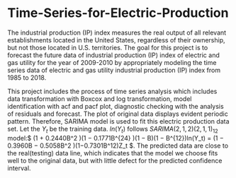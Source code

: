 # Time-Series-for-Electric-Production

The industrial production (IP) index measures the real output of all relevant establishments located in
the United States, regardless of their ownership, but not those located in U.S. territories. The goal for this
project is to forecast the future data of industrial production (IP) index of electric and gas utility for the year
of 2009-2010 by appropriately modeling the time series data of electric and gas utility industrial production
(IP) index from 1985 to 2018.


This project includes the process of time series analysis which includes data transformation with Boxcox
and log transformation, model identification with acf and pacf plot, diagnostic checking with the analysis
of residuals and forecast. The plot of original data displays evident periodic pattern. Therefore, SARIMA
model is used to fit this electric production data set. Let the $Y_t$ be the training data. $ln(Y_t)$ follows
$SARIMA(2,1,2)(2,1,1)_{12}$ model:$ (1 + 0.2440B^2 )(1 − 0.1771B^{24} )(1 − B)(1 − B^{12})ln(Y_t) = (1 − 0.3960B −
0.5058B^2 )(1−0.7301B^12)Z_t $. The predicted data are close to the real(testing) data line, which indicates that
the model we choose fits well to the original data, but with little defect for the predicted confidence interval.
